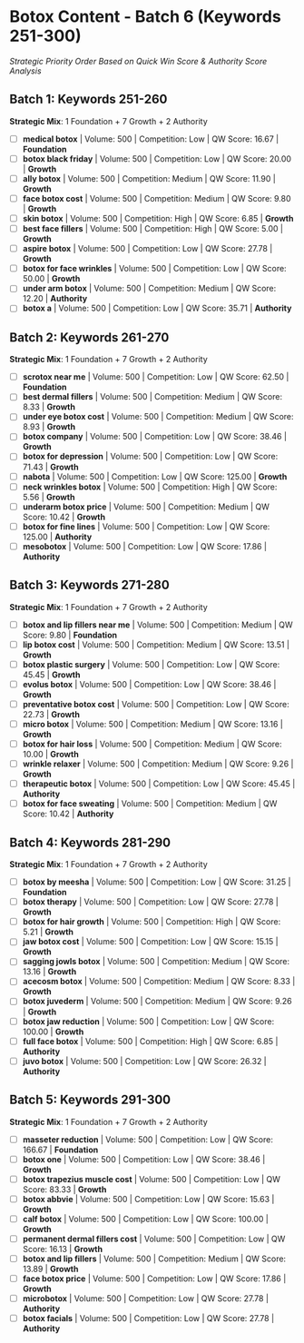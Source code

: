 # Botox Content - Batch 6 (Keywords 251-300)

*Strategic Priority Order Based on Quick Win Score & Authority Score Analysis*

## Batch 1: Keywords 251-260
**Strategic Mix**: 1 Foundation + 7 Growth + 2 Authority

- [ ] **medical botox** | Volume: 500 | Competition: Low | QW Score: 16.67 | **Foundation**
- [ ] **botox black friday** | Volume: 500 | Competition: Low | QW Score: 20.00 | **Growth**
- [ ] **ally botox** | Volume: 500 | Competition: Medium | QW Score: 11.90 | **Growth**
- [ ] **face botox cost** | Volume: 500 | Competition: Medium | QW Score: 9.80 | **Growth**
- [ ] **skin botox** | Volume: 500 | Competition: High | QW Score: 6.85 | **Growth**
- [ ] **best face fillers** | Volume: 500 | Competition: High | QW Score: 5.00 | **Growth**
- [ ] **aspire botox** | Volume: 500 | Competition: Low | QW Score: 27.78 | **Growth**
- [ ] **botox for face wrinkles** | Volume: 500 | Competition: Low | QW Score: 50.00 | **Growth**
- [ ] **under arm botox** | Volume: 500 | Competition: Medium | QW Score: 12.20 | **Authority**
- [ ] **botox a** | Volume: 500 | Competition: Low | QW Score: 35.71 | **Authority**

## Batch 2: Keywords 261-270
**Strategic Mix**: 1 Foundation + 7 Growth + 2 Authority

- [ ] **scrotox near me** | Volume: 500 | Competition: Low | QW Score: 62.50 | **Foundation**
- [ ] **best dermal fillers** | Volume: 500 | Competition: Medium | QW Score: 8.33 | **Growth**
- [ ] **under eye botox cost** | Volume: 500 | Competition: Medium | QW Score: 8.93 | **Growth**
- [ ] **botox company** | Volume: 500 | Competition: Low | QW Score: 38.46 | **Growth**
- [ ] **botox for depression** | Volume: 500 | Competition: Low | QW Score: 71.43 | **Growth**
- [ ] **nabota** | Volume: 500 | Competition: Low | QW Score: 125.00 | **Growth**
- [ ] **neck wrinkles botox** | Volume: 500 | Competition: High | QW Score: 5.56 | **Growth**
- [ ] **underarm botox price** | Volume: 500 | Competition: Medium | QW Score: 10.42 | **Growth**
- [ ] **botox for fine lines** | Volume: 500 | Competition: Low | QW Score: 125.00 | **Authority**
- [ ] **mesobotox** | Volume: 500 | Competition: Low | QW Score: 17.86 | **Authority**

## Batch 3: Keywords 271-280
**Strategic Mix**: 1 Foundation + 7 Growth + 2 Authority

- [ ] **botox and lip fillers near me** | Volume: 500 | Competition: Medium | QW Score: 9.80 | **Foundation**
- [ ] **lip botox cost** | Volume: 500 | Competition: Medium | QW Score: 13.51 | **Growth**
- [ ] **botox plastic surgery** | Volume: 500 | Competition: Low | QW Score: 45.45 | **Growth**
- [ ] **evolus botox** | Volume: 500 | Competition: Low | QW Score: 38.46 | **Growth**
- [ ] **preventative botox cost** | Volume: 500 | Competition: Low | QW Score: 22.73 | **Growth**
- [ ] **micro botox** | Volume: 500 | Competition: Medium | QW Score: 13.16 | **Growth**
- [ ] **botox for hair loss** | Volume: 500 | Competition: Medium | QW Score: 10.00 | **Growth**
- [ ] **wrinkle relaxer** | Volume: 500 | Competition: Medium | QW Score: 9.26 | **Growth**
- [ ] **therapeutic botox** | Volume: 500 | Competition: Low | QW Score: 45.45 | **Authority**
- [ ] **botox for face sweating** | Volume: 500 | Competition: Medium | QW Score: 10.42 | **Authority**

## Batch 4: Keywords 281-290
**Strategic Mix**: 1 Foundation + 7 Growth + 2 Authority

- [ ] **botox by meesha** | Volume: 500 | Competition: Low | QW Score: 31.25 | **Foundation**
- [ ] **botox therapy** | Volume: 500 | Competition: Low | QW Score: 27.78 | **Growth**
- [ ] **botox for hair growth** | Volume: 500 | Competition: High | QW Score: 5.21 | **Growth**
- [ ] **jaw botox cost** | Volume: 500 | Competition: Low | QW Score: 15.15 | **Growth**
- [ ] **sagging jowls botox** | Volume: 500 | Competition: Medium | QW Score: 13.16 | **Growth**
- [ ] **acecosm botox** | Volume: 500 | Competition: Medium | QW Score: 8.33 | **Growth**
- [ ] **botox juvederm** | Volume: 500 | Competition: Medium | QW Score: 9.26 | **Growth**
- [ ] **botox jaw reduction** | Volume: 500 | Competition: Low | QW Score: 100.00 | **Growth**
- [ ] **full face botox** | Volume: 500 | Competition: High | QW Score: 6.85 | **Authority**
- [ ] **juvo botox** | Volume: 500 | Competition: Low | QW Score: 26.32 | **Authority**

## Batch 5: Keywords 291-300
**Strategic Mix**: 1 Foundation + 7 Growth + 2 Authority

- [ ] **masseter reduction** | Volume: 500 | Competition: Low | QW Score: 166.67 | **Foundation**
- [ ] **botox one** | Volume: 500 | Competition: Low | QW Score: 38.46 | **Growth**
- [ ] **botox trapezius muscle cost** | Volume: 500 | Competition: Low | QW Score: 83.33 | **Growth**
- [ ] **botox abbvie** | Volume: 500 | Competition: Low | QW Score: 15.63 | **Growth**
- [ ] **calf botox** | Volume: 500 | Competition: Low | QW Score: 100.00 | **Growth**
- [ ] **permanent dermal fillers cost** | Volume: 500 | Competition: Low | QW Score: 16.13 | **Growth**
- [ ] **botox and lip fillers** | Volume: 500 | Competition: Medium | QW Score: 13.89 | **Growth**
- [ ] **face botox price** | Volume: 500 | Competition: Low | QW Score: 17.86 | **Growth**
- [ ] **microbotox** | Volume: 500 | Competition: Low | QW Score: 27.78 | **Authority**
- [ ] **botox facials** | Volume: 500 | Competition: Low | QW Score: 27.78 | **Authority**